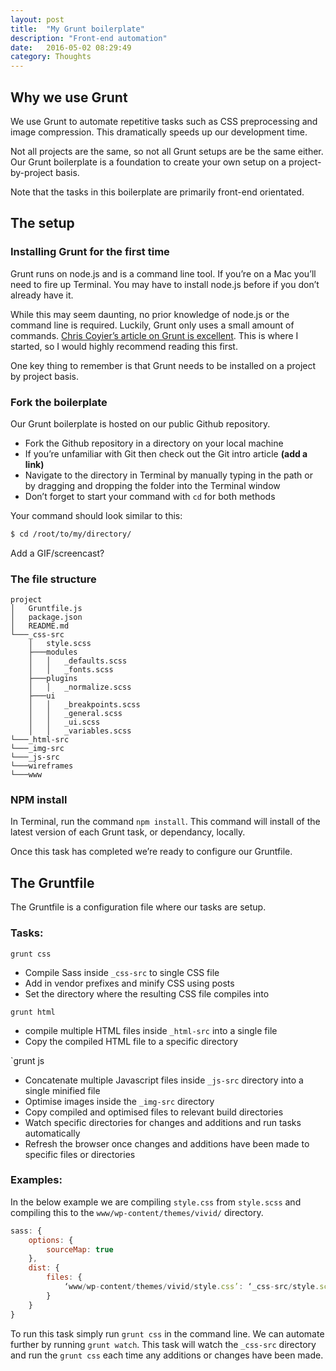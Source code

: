 ```yaml
---
layout: post
title:  "My Grunt boilerplate"
description: "Front-end automation"
date:   2016-05-02 08:29:49
category: Thoughts
---
```


## Why we use Grunt

We use Grunt to automate repetitive tasks such as CSS preprocessing and image compression. This dramatically speeds up our development time. 

Not all projects are the same, so not all Grunt setups are be the same either. Our Grunt boilerplate is a foundation to create your own setup on a project-by-project basis.

Note that the tasks in this boilerplate are primarily front-end orientated. 

## The setup

### Installing Grunt for the first time

Grunt runs on node.js and is a command line tool. If you’re on a Mac you’ll need to fire up Terminal. You may have to install node.js before if you don’t already have it.

While this may seem daunting, no prior knowledge of node.js or the command line is required. Luckily, Grunt only uses a small amount of commands. [Chris Coyier’s article on Grunt is excellent](https://24ways.org/2013/grunt-is-not-weird-and-hard/). This is where I started, so I would highly recommend reading this first.

One key thing to remember is that Grunt needs to be installed on a project by project basis.

### Fork the boilerplate

Our Grunt boilerplate is hosted on our public Github repository.

- Fork the Github repository in a directory on your local machine
- If you’re unfamiliar with Git then check out the Git intro article **(add a link)**
- Navigate to the directory in Terminal by manually typing in the path or by dragging and dropping the folder into the Terminal window
- Don’t forget to start your command with `cd` for both methods

Your command should look similar to this:

```bash
$ cd /root/to/my/directory/
```
Add a GIF/screencast?

### The file structure

```
project
│   Gruntfile.js
│   package.json    
│   README.md
└───_css-src
    │   style.scss
    ├───modules
    │   │   _defaults.scss
    │   │   _fonts.scss
    ├───plugins
    │   │   _normalize.scss
    ├───ui
    │   │   _breakpoints.scss
    │   │   _general.scss
    │   │   _ui.scss
    │   │   _variables.scss
└───_html-src
└───_img-src
└───_js-src
└───wireframes
└───www
```

### NPM install

In Terminal, run the command `npm install`. This command will install of the latest version of each Grunt task, or dependancy, locally.

Once this task has completed we’re ready to configure our Gruntfile.

## The Gruntfile

The Gruntfile is a configuration file where our tasks are setup. 

### Tasks:

`grunt css`

- Compile Sass inside `_css-src` to single CSS file
- Add in vendor prefixes and minify CSS using posts
- Set the directory where the resulting CSS file compiles into

`grunt html`

- compile multiple HTML files inside `_html-src` into a single file
- Copy the compiled HTML file to a specific directory

`grunt js

- Concatenate multiple Javascript files inside `_js-src` directory into a single minified file
- Optimise images inside the `_img-src` directory
- Copy compiled and optimised files to relevant build directories
- Watch specific directories for changes and additions and run tasks automatically
- Refresh the browser once changes and additions have been made to specific files or directories

### Examples:

In the below example we are compiling `style.css` from `style.scss` and compiling this to the `www/wp-content/themes/vivid/` directory. 

```js
sass: {
    options: {
        sourceMap: true
    },
    dist: {
        files: {
            ‘www/wp-content/themes/vivid/style.css’: ‘_css-src/style.scss’
        }
    }
}
```
To run this task simply run `grunt css` in the command line. We can automate further by running `grunt watch`. This task will watch the `_css-src` directory and run the `grunt css` each time any additions or changes have been made. 